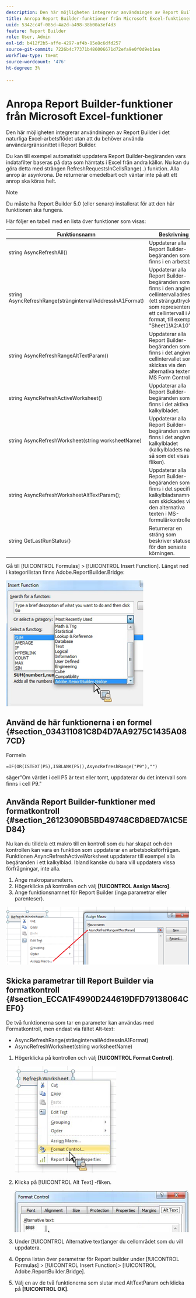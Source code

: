 ```yaml
---
description: Den här möjligheten integrerar användningen av Report Builder i det naturliga Excel-arbetsflödet utan att du behöver använda användargränssnittet i Report Builder.
title: Anropa Report Builder-funktioner från Microsoft Excel-funktioner
uuid: 5342cc4f-085d-4a2d-a498-38b00a3ef4d3
feature: Report Builder
role: User, Admin
exl-id: b412f2b5-affe-4297-af4b-85e8c6dfd257
source-git-commit: 7226b4c77371b486006671d72efa9e0f0d9eb1ea
workflow-type: tm+mt
source-wordcount: '476'
ht-degree: 3%

---
```


# Anropa Report Builder-funktioner från Microsoft Excel-funktioner

Den här möjligheten integrerar användningen av Report Builder i det naturliga Excel-arbetsflödet utan att du behöver använda användargränssnittet i Report Builder.

Du kan till exempel automatiskt uppdatera Report Builder-begäranden vars indatafilter baseras på data som hämtats i Excel från andra källor. Nu kan du göra detta med strängen RefreshRequestsInCellsRange(..) funktion. Alla anrop är asynkrona. De returnerar omedelbart och väntar inte på att ett anrop ska köras helt.

>[!NOTE]
>
>Du måste ha Report Builder 5.0 (eller senare) installerat för att den här funktionen ska fungera.

Här följer en tabell med en lista över funktioner som visas:

| Funktionsnamn | Beskrivning |
|---|---|
| string AsyncRefreshAll() | Uppdaterar alla Report Builder-begäranden som finns i en arbetsbok. |
| string AsyncRefreshRange(strängintervallAddressInA1Format) | Uppdaterar alla Report Builder-begäranden som finns i den angivna cellintervalladressen (ett stränguttryck som representerar ett cellintervall i A1-format, till exempel &quot;Sheet1!A2:A10&quot;). |
| string AsyncRefreshRangeAltTextParam() | Uppdaterar alla Report Builder-begäranden som finns i det angivna cellintervallet som skickas via den alternativa texten i MS Form Control. |
| string AsyncRefreshActiveWorksheet() | Uppdaterar alla Report Builder-begäranden som finns i det aktiva kalkylbladet. |
| string AsyncRefreshWorksheet(string worksheetName) | Uppdaterar alla Report Builder-begäranden som finns i det angivna kalkylbladet (kalkylbladets namn så som det visas på fliken). |
| string AsyncRefreshWorksheetAltTextParam(); | Uppdaterar alla Report Builder-begäranden som finns i det specifika kalkylbladsnamnet som skickades via den alternativa texten i MS-formulärkontrollen |
| string GetLastRunStatus() | Returnerar en sträng som beskriver statusen för den senaste körningen. |

Gå till [!UICONTROL Formulas] > [!UICONTROL Insert Function]. Längst ned i kategorilistan finns Adobe.ReportBuilder.Bridge:

![](assets/arb_functions.png)

## Använd de här funktionerna i en formel {#section_034311081C8D4D7AA9275C1435A087CD}

Formeln

```
=IF(OR(ISTEXT(P5),ISBLANK(P5)),AsyncRefreshRange("P9"),"")
```

säger&quot;Om värdet i cell P5 är text eller tomt, uppdaterar du det intervall som finns i cell P9.&quot;

## Använda Report Builder-funktioner med formatkontroll {#section_26123090B5BD49748C8D8ED7A1C5ED84}

Nu kan du tilldela ett makro till en kontroll som du har skapat och den kontrollen kan vara en funktion som uppdaterar en arbetsboksförfrågan. Funktionen AsyncRefreshActiveWorksheet uppdaterar till exempel alla begäranden i ett kalkylblad. Ibland kanske du bara vill uppdatera vissa förfrågningar, inte alla.

1. Ange makroparametern.
1. Högerklicka på kontrollen och välj **[!UICONTROL Assign Macro]**.
1. Ange funktionsnamnet för Report Builder (inga parametrar eller parenteser).

![](assets/assign_macro.png)

## Skicka parametrar till Report Builder via formatkontroll {#section_ECCA1F4990D244619DFD79138064CEF0}

De två funktionerna som tar en parameter kan användas med Formatkontroll, men endast via fältet Alt-text:

* AsyncRefreshRange(strängintervallAddressInA1Format)
* AsyncRefreshWorksheet(string worksheetName)

1. Högerklicka på kontrollen och välj **[!UICONTROL Format Control]**.

   ![](assets/format_control.png)

1. Klicka på [!UICONTROL Alt Text] -fliken.

   ![](assets/alt_text.png)

1. Under [!UICONTROL Alternative text]anger du cellområdet som du vill uppdatera.
1. Öppna listan över parametrar för Report builder under [!UICONTROL Formulas] > [!UICONTROL Insert Function]> [!UICONTROL Adobe.ReportBuilder.Bridge].

1. Välj en av de två funktionerna som slutar med AltTextParam och klicka på **[!UICONTROL OK]**.
